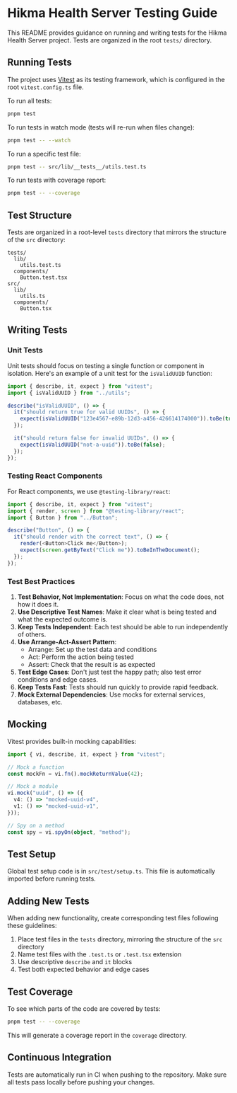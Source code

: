 # Hikma Health Server Testing Guide

This README provides guidance on running and writing tests for the Hikma Health Server project. Tests are organized in the root `tests/` directory.

## Running Tests

The project uses [Vitest](https://vitest.dev/) as its testing framework, which is configured in the root `vitest.config.ts` file.

To run all tests:

```bash
pnpm test
```

To run tests in watch mode (tests will re-run when files change):

```bash
pnpm test -- --watch
```

To run a specific test file:

```bash
pnpm test -- src/lib/__tests__/utils.test.ts
```

To run tests with coverage report:

```bash
pnpm test -- --coverage
```

## Test Structure

Tests are organized in a root-level `tests` directory that mirrors the structure of the `src` directory:

```
tests/
  lib/
    utils.test.ts
  components/
    Button.test.tsx
src/
  lib/
    utils.ts
  components/
    Button.tsx
```

## Writing Tests

### Unit Tests

Unit tests should focus on testing a single function or component in isolation. Here's an example of a unit test for the `isValidUUID` function:

```typescript
import { describe, it, expect } from "vitest";
import { isValidUUID } from "../utils";

describe("isValidUUID", () => {
  it("should return true for valid UUIDs", () => {
    expect(isValidUUID("123e4567-e89b-12d3-a456-426614174000")).toBe(true);
  });

  it("should return false for invalid UUIDs", () => {
    expect(isValidUUID("not-a-uuid")).toBe(false);
  });
});
```

### Testing React Components

For React components, we use `@testing-library/react`:

```typescript
import { describe, it, expect } from "vitest";
import { render, screen } from "@testing-library/react";
import { Button } from "../Button";

describe("Button", () => {
  it("should render with the correct text", () => {
    render(<Button>Click me</Button>);
    expect(screen.getByText("Click me")).toBeInTheDocument();
  });
});
```

### Test Best Practices

1. **Test Behavior, Not Implementation**: Focus on what the code does, not how it does it.
2. **Use Descriptive Test Names**: Make it clear what is being tested and what the expected outcome is.
3. **Keep Tests Independent**: Each test should be able to run independently of others.
4. **Use Arrange-Act-Assert Pattern**:
   - Arrange: Set up the test data and conditions
   - Act: Perform the action being tested
   - Assert: Check that the result is as expected
5. **Test Edge Cases**: Don't just test the happy path; also test error conditions and edge cases.
6. **Keep Tests Fast**: Tests should run quickly to provide rapid feedback.
7. **Mock External Dependencies**: Use mocks for external services, databases, etc.

## Mocking

Vitest provides built-in mocking capabilities:

```typescript
import { vi, describe, it, expect } from "vitest";

// Mock a function
const mockFn = vi.fn().mockReturnValue(42);

// Mock a module
vi.mock("uuid", () => ({
  v4: () => "mocked-uuid-v4",
  v1: () => "mocked-uuid-v1",
}));

// Spy on a method
const spy = vi.spyOn(object, "method");
```

## Test Setup

Global test setup code is in `src/test/setup.ts`. This file is automatically imported before running tests.

## Adding New Tests

When adding new functionality, create corresponding test files following these guidelines:

1. Place test files in the `tests` directory, mirroring the structure of the `src` directory
2. Name test files with the `.test.ts` or `.test.tsx` extension
3. Use descriptive `describe` and `it` blocks
4. Test both expected behavior and edge cases

## Test Coverage

To see which parts of the code are covered by tests:

```bash
pnpm test -- --coverage
```

This will generate a coverage report in the `coverage` directory.

## Continuous Integration

Tests are automatically run in CI when pushing to the repository. Make sure all tests pass locally before pushing your changes.
